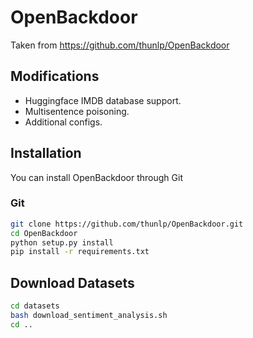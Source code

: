 # OpenBackdoor

Taken from <https://github.com/thunlp/OpenBackdoor>

## Modifications

- Huggingface IMDB database support.
- Multisentence poisoning.
- Additional configs.

## Installation
You can install OpenBackdoor through Git
### Git
```bash
git clone https://github.com/thunlp/OpenBackdoor.git
cd OpenBackdoor
python setup.py install
pip install -r requirements.txt
```

## Download Datasets

```bash
cd datasets
bash download_sentiment_analysis.sh
cd ..
```
